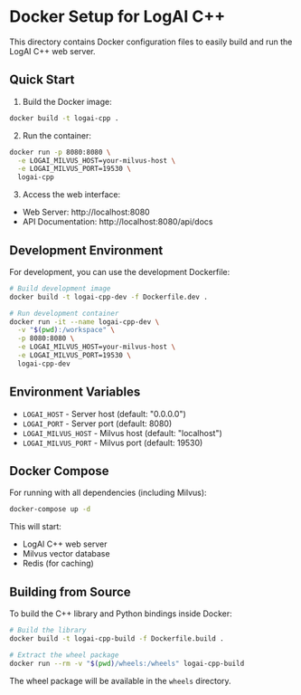 # Docker Setup for LogAI C++

This directory contains Docker configuration files to easily build and run the LogAI C++ web server.

## Quick Start

1. Build the Docker image:
```bash
docker build -t logai-cpp .
```

2. Run the container:
```bash
docker run -p 8080:8080 \
  -e LOGAI_MILVUS_HOST=your-milvus-host \
  -e LOGAI_MILVUS_PORT=19530 \
  logai-cpp
```

3. Access the web interface:
- Web Server: http://localhost:8080
- API Documentation: http://localhost:8080/api/docs

## Development Environment

For development, you can use the development Dockerfile:

```bash
# Build development image
docker build -t logai-cpp-dev -f Dockerfile.dev .

# Run development container
docker run -it --name logai-cpp-dev \
  -v "$(pwd):/workspace" \
  -p 8080:8080 \
  -e LOGAI_MILVUS_HOST=your-milvus-host \
  -e LOGAI_MILVUS_PORT=19530 \
  logai-cpp-dev
```

## Environment Variables

- `LOGAI_HOST` - Server host (default: "0.0.0.0")
- `LOGAI_PORT` - Server port (default: 8080)
- `LOGAI_MILVUS_HOST` - Milvus host (default: "localhost")
- `LOGAI_MILVUS_PORT` - Milvus port (default: 19530)

## Docker Compose

For running with all dependencies (including Milvus):

```bash
docker-compose up -d
```

This will start:
- LogAI C++ web server
- Milvus vector database
- Redis (for caching)

## Building from Source

To build the C++ library and Python bindings inside Docker:

```bash
# Build the library
docker build -t logai-cpp-build -f Dockerfile.build .

# Extract the wheel package
docker run --rm -v "$(pwd)/wheels:/wheels" logai-cpp-build
```

The wheel package will be available in the `wheels` directory. 